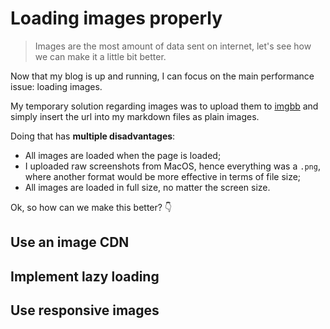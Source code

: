 # Loading images properly

> Images are the most amount of data sent on internet, let's see how we can make it a little bit better.

Now that my blog is up and running, I can focus on the main performance issue: loading images.

My temporary solution regarding images was to upload them to [imgbb](https://imgbb.com/) and simply insert the url into my markdown files as plain images. 

Doing that has **multiple disadvantages**:
 - All images are loaded when the page is loaded;
 - I uploaded raw screenshots from MacOS, hence everything was a `.png`, where another format would be more effective in terms of file size;
 - All images are loaded in full size, no matter the screen size.

Ok, so how can we make this better? 👇

## Use an image CDN

## Implement lazy loading

## Use responsive images

